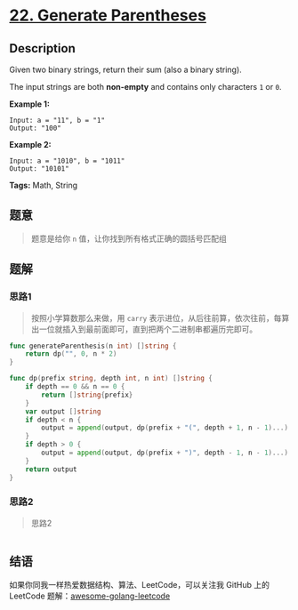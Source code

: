 # [22. Generate Parentheses][title]

## Description

Given two binary strings, return their sum (also a binary string).

The input strings are both **non-empty** and contains only characters `1` or `0`.

**Example 1:**

```
Input: a = "11", b = "1"
Output: "100"
```

**Example 2:**

```
Input: a = "1010", b = "1011"
Output: "10101"
```

**Tags:** Math, String

## 题意
>题意是给你 `n` 值，让你找到所有格式正确的圆括号匹配组

## 题解

### 思路1
> 按照小学算数那么来做，用 `carry` 表示进位，从后往前算，依次往前，每算出一位就插入到最前面即可，直到把两个二进制串都遍历完即可。

```go
func generateParenthesis(n int) []string {
	return dp("", 0, n * 2)
}

func dp(prefix string, depth int, n int) []string {
	if depth == 0 && n == 0 {
		return []string{prefix}
	}
	var output []string
	if depth < n {
		output = append(output, dp(prefix + "(", depth + 1, n - 1)...)
	}
	if depth > 0 {
		output = append(output, dp(prefix + ")", depth - 1, n - 1)...)
	}
	return output
}

```

### 思路2
> 思路2
```go

```

## 结语

如果你同我一样热爱数据结构、算法、LeetCode，可以关注我 GitHub 上的 LeetCode 题解：[awesome-golang-leetcode][me]

[title]: https://leetcode.com/problems/generate-parentheses/description/
[me]: https://github.com/kylesliu/awesome-golang-algorithm
